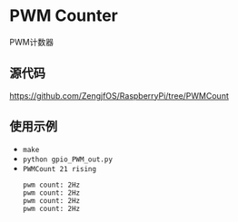 # PWM Counter

PWM计数器

## 源代码

https://github.com/ZengjfOS/RaspberryPi/tree/PWMCount

## 使用示例

* `make`
* `python gpio_PWM_out.py`
* `PWMCount 21 rising`
  ```
  pwm count: 2Hz
  pwm count: 2Hz
  pwm count: 2Hz
  pwm count: 2Hz
  ```